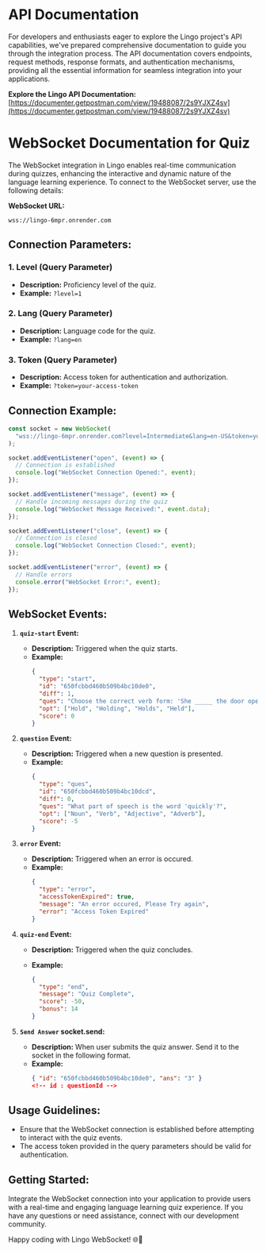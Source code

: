 # API Documentation

For developers and enthusiasts eager to explore the Lingo project's API capabilities, we've prepared comprehensive documentation to guide you through the integration process. The API documentation covers endpoints, request methods, response formats, and authentication mechanisms, providing all the essential information for seamless integration into your applications.

**Explore the Lingo API Documentation:**
[https://documenter.getpostman.com/view/19488087/2s9YJXZ4sv](https://documenter.getpostman.com/view/19488087/2s9YJXZ4sv)

# WebSocket Documentation for Quiz

The WebSocket integration in Lingo enables real-time communication during quizzes, enhancing the interactive and dynamic nature of the language learning experience. To connect to the WebSocket server, use the following details:

**WebSocket URL:**

```
wss://lingo-6mpr.onrender.com
```

## Connection Parameters:

### 1. **Level (Query Parameter)**

- **Description:** Proficiency level of the quiz.
- **Example:** `?level=1`

### 2. **Lang (Query Parameter)**

- **Description:** Language code for the quiz.
- **Example:** `?lang=en`

### 3. **Token (Query Parameter)**

- **Description:** Access token for authentication and authorization.
- **Example:** `?token=your-access-token`

## Connection Example:

```javascript
const socket = new WebSocket(
  "wss://lingo-6mpr.onrender.com?level=Intermediate&lang=en-US&token=your-access-token"
);

socket.addEventListener("open", (event) => {
  // Connection is established
  console.log("WebSocket Connection Opened:", event);
});

socket.addEventListener("message", (event) => {
  // Handle incoming messages during the quiz
  console.log("WebSocket Message Received:", event.data);
});

socket.addEventListener("close", (event) => {
  // Connection is closed
  console.log("WebSocket Connection Closed:", event);
});

socket.addEventListener("error", (event) => {
  // Handle errors
  console.error("WebSocket Error:", event);
});
```

## WebSocket Events:

1. **`quiz-start` Event:**

   - **Description:** Triggered when the quiz starts.
   - **Example:**
     ```json
     {
       "type": "start",
       "id": "650fcbbd460b509b4bc10de0",
       "diff": 1,
       "ques": "Choose the correct verb form: 'She _____ the door open.'",
       "opt": ["Hold", "Holding", "Holds", "Held"],
       "score": 0
     }
     ```

2. **`question` Event:**

   - **Description:** Triggered when a new question is presented.
   - **Example:**
     ```json
     {
       "type": "ques",
       "id": "650fcbbd460b509b4bc10dcd",
       "diff": 0,
       "ques": "What part of speech is the word 'quickly'?",
       "opt": ["Noun", "Verb", "Adjective", "Adverb"],
       "score": -5
     }
     ```

3. **`error` Event:**

   - **Description:** Triggered when an error is occured.
   - **Example:**
     ```json
     {
       "type": "error",
       "accessTokenExpired": true,
       "message": "An error occured, Please Try again",
       "error": "Access Token Expired"
     }
     ```

4. **`quiz-end` Event:**

   - **Description:** Triggered when the quiz concludes.
   - **Example:**

     ```json
     {
       "type": "end",
       "message": "Quiz Complete",
       "score": -50,
       "bonus": 14
     }
     ```

5. **`Send Answer` socket.send:**
   - **Description:** When user submits the quiz answer. Send it to the socket in the following format.
   - **Example:**
     ```json
     { "id": "650fcbbd460b509b4bc10de0", "ans": "3" }
     <!-- id : questionId -->
     ```

## Usage Guidelines:

- Ensure that the WebSocket connection is established before attempting to interact with the quiz events.
- The access token provided in the query parameters should be valid for authentication.

## Getting Started:

Integrate the WebSocket connection into your application to provide users with a real-time and engaging language learning quiz experience. If you have any questions or need assistance, connect with our development community.

Happy coding with Lingo WebSocket! 🌐🎉
